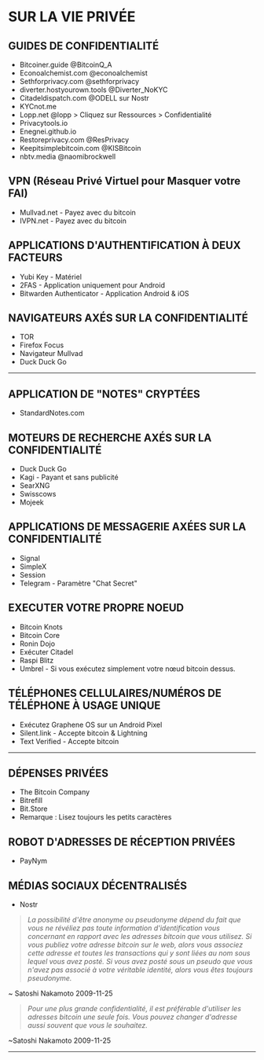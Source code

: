 # SUR LA VIE PRIVÉE
## GUIDES DE CONFIDENTIALITÉ
* Bitcoiner.guide @BitcoinQ_A
* Econoalchemist.com @econoalchemist
* Sethforprivacy.com @sethforprivacy
* diverter.hostyourown.tools @Diverter_NoKYC
* Citadeldispatch.com @ODELL sur Nostr
* KYCnot.me
* Lopp.net @lopp > Cliquez sur Ressources > Confidentialité
* Privacytools.io
* Enegnei.github.io
* Restoreprivacy.com @ResPrivacy
* Keepitsimplebitcoin.com @KISBitcoin
* nbtv.media @naomibrockwell

## VPN (Réseau Privé Virtuel pour Masquer votre FAI)
* Mullvad.net - Payez avec du bitcoin
* IVPN.net - Payez avec du bitcoin

## APPLICATIONS D'AUTHENTIFICATION À DEUX FACTEURS
* Yubi Key - Matériel
* 2FAS - Application uniquement pour Android
* Bitwarden Authenticator - Application Android & iOS

## NAVIGATEURS AXÉS SUR LA CONFIDENTIALITÉ
* TOR
* Firefox Focus
* Navigateur Mullvad
* Duck Duck Go
---
## APPLICATION DE "NOTES" CRYPTÉES
* StandardNotes.com
## MOTEURS DE RECHERCHE AXÉS SUR LA CONFIDENTIALITÉ
* Duck Duck Go
* Kagi - Payant et sans publicité
* SearXNG
* Swisscows
* Mojeek

## APPLICATIONS DE MESSAGERIE AXÉES SUR LA CONFIDENTIALITÉ
* Signal
* SimpleX
* Session
* Telegram - Paramètre "Chat Secret"
## EXECUTER VOTRE PROPRE NOEUD
* Bitcoin Knots
* Bitcoin Core
* Ronin Dojo
* Exécuter Citadel
* Raspi Blitz
* Umbrel - Si vous exécutez simplement votre nœud bitcoin dessus.
## TÉLÉPHONES CELLULAIRES/NUMÉROS DE TÉLÉPHONE À USAGE UNIQUE
* Exécutez Graphene OS sur un Android Pixel
* Silent.link - Accepte bitcoin & Lightning
* Text Verified - Accepte bitcoin

---

## DÉPENSES PRIVÉES
* The Bitcoin Company
* Bitrefill
* Bit.Store
* Remarque : Lisez toujours les petits caractères
## ROBOT D'ADRESSES DE RÉCEPTION PRIVÉES
* PayNym
## MÉDIAS SOCIAUX DÉCENTRALISÉS
* Nostr

> *La possibilité d'être anonyme ou
pseudonyme dépend du fait que vous ne révéliez pas
toute information d'identification vous concernant en rapport avec
les adresses bitcoin que vous utilisez. Si vous publiez votre
adresse bitcoin sur le web, alors vous
associez cette adresse et toutes
les transactions qui y sont liées au nom sous lequel vous avez
posté.
Si vous avez posté sous un pseudo que
vous n'avez pas associé à votre véritable
identité, alors vous êtes toujours pseudonyme.*

~ Satoshi Nakamoto 2009-11-25

> *Pour une plus grande confidentialité, il est préférable d'utiliser
les adresses bitcoin une seule fois. Vous pouvez
changer d'adresse aussi souvent que vous le souhaitez.*

~Satoshi Nakamoto 2009-11-25

---
